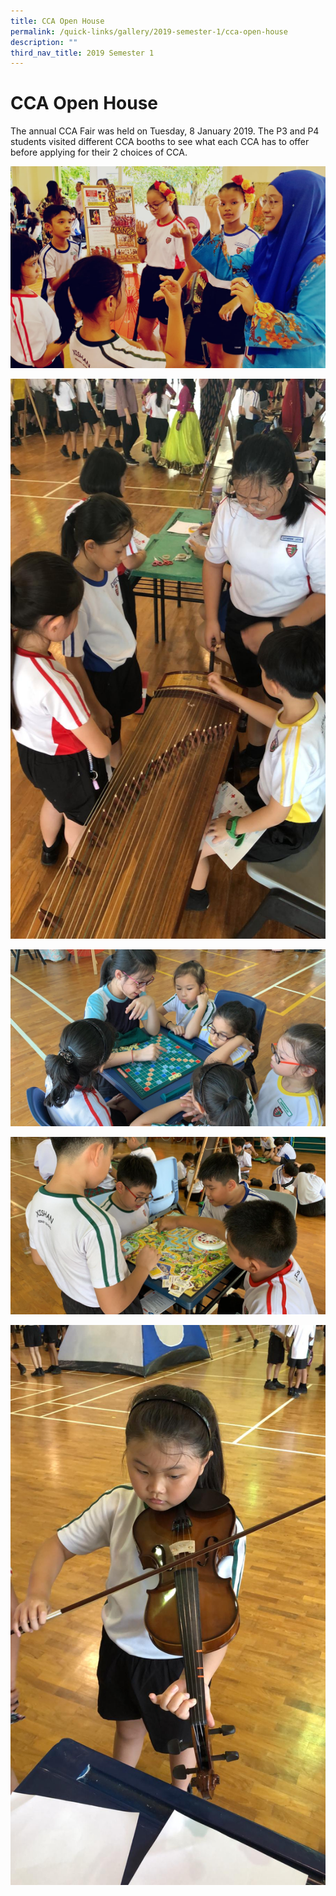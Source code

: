 ```yaml
---
title: CCA Open House
permalink: /quick-links/gallery/2019-semester-1/cca-open-house
description: ""
third_nav_title: 2019 Semester 1
---
```

# **CCA Open House**

The annual CCA Fair was held on Tuesday, 8 January 2019. The P3 and P4 students visited different CCA booths to see what each CCA has to offer before applying for their 2 choices of CCA.

![](/images/CCA_FAIR%20(1).jpeg)

![](/images/CCA_FAIR%20(10).jpeg)

![](/images/CCA_FAIR%20(11).jpeg)

![](/images/CCA_FAIR%20(12).jpeg)

![](/images/CCA_FAIR%20(13).jpeg)